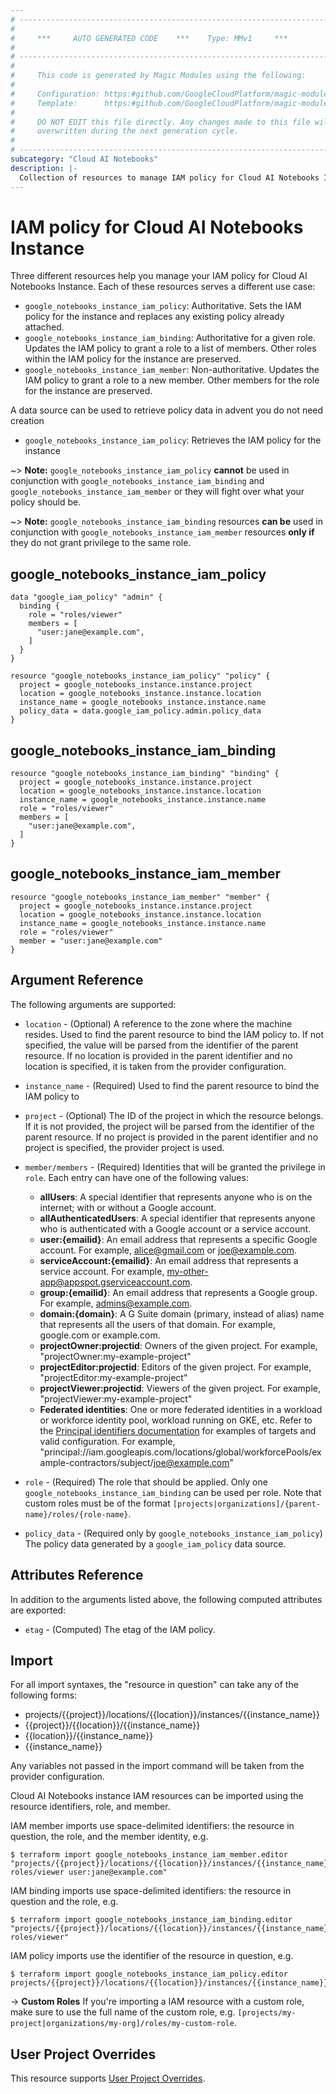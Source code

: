 ```yaml
---
# ----------------------------------------------------------------------------
#
#     ***     AUTO GENERATED CODE    ***    Type: MMv1     ***
#
# ----------------------------------------------------------------------------
#
#     This code is generated by Magic Modules using the following:
#
#     Configuration: https:#github.com/GoogleCloudPlatform/magic-modules/tree/main/mmv1/products/notebooks/Instance.yaml
#     Template:      https:#github.com/GoogleCloudPlatform/magic-modules/tree/main/mmv1/templates/terraform/resource_iam.html.markdown.tmpl
#
#     DO NOT EDIT this file directly. Any changes made to this file will be
#     overwritten during the next generation cycle.
#
# ----------------------------------------------------------------------------
subcategory: "Cloud AI Notebooks"
description: |-
  Collection of resources to manage IAM policy for Cloud AI Notebooks Instance
---
```


# IAM policy for Cloud AI Notebooks Instance

Three different resources help you manage your IAM policy for Cloud AI Notebooks Instance. Each of these resources serves a different use case:

* `google_notebooks_instance_iam_policy`: Authoritative. Sets the IAM policy for the instance and replaces any existing policy already attached.
* `google_notebooks_instance_iam_binding`: Authoritative for a given role. Updates the IAM policy to grant a role to a list of members. Other roles within the IAM policy for the instance are preserved.
* `google_notebooks_instance_iam_member`: Non-authoritative. Updates the IAM policy to grant a role to a new member. Other members for the role for the instance are preserved.

A data source can be used to retrieve policy data in advent you do not need creation

* `google_notebooks_instance_iam_policy`: Retrieves the IAM policy for the instance

~> **Note:** `google_notebooks_instance_iam_policy` **cannot** be used in conjunction with `google_notebooks_instance_iam_binding` and `google_notebooks_instance_iam_member` or they will fight over what your policy should be.

~> **Note:** `google_notebooks_instance_iam_binding` resources **can be** used in conjunction with `google_notebooks_instance_iam_member` resources **only if** they do not grant privilege to the same role.



## google_notebooks_instance_iam_policy

```hcl
data "google_iam_policy" "admin" {
  binding {
    role = "roles/viewer"
    members = [
      "user:jane@example.com",
    ]
  }
}

resource "google_notebooks_instance_iam_policy" "policy" {
  project = google_notebooks_instance.instance.project
  location = google_notebooks_instance.instance.location
  instance_name = google_notebooks_instance.instance.name
  policy_data = data.google_iam_policy.admin.policy_data
}
```

## google_notebooks_instance_iam_binding

```hcl
resource "google_notebooks_instance_iam_binding" "binding" {
  project = google_notebooks_instance.instance.project
  location = google_notebooks_instance.instance.location
  instance_name = google_notebooks_instance.instance.name
  role = "roles/viewer"
  members = [
    "user:jane@example.com",
  ]
}
```

## google_notebooks_instance_iam_member

```hcl
resource "google_notebooks_instance_iam_member" "member" {
  project = google_notebooks_instance.instance.project
  location = google_notebooks_instance.instance.location
  instance_name = google_notebooks_instance.instance.name
  role = "roles/viewer"
  member = "user:jane@example.com"
}
```


## Argument Reference

The following arguments are supported:

* `location` - (Optional) A reference to the zone where the machine resides. Used to find the parent resource to bind the IAM policy to. If not specified,
  the value will be parsed from the identifier of the parent resource. If no location is provided in the parent identifier and no
  location is specified, it is taken from the provider configuration.
* `instance_name` - (Required) Used to find the parent resource to bind the IAM policy to

* `project` - (Optional) The ID of the project in which the resource belongs.
    If it is not provided, the project will be parsed from the identifier of the parent resource. If no project is provided in the parent identifier and no project is specified, the provider project is used.

* `member/members` - (Required) Identities that will be granted the privilege in `role`.
  Each entry can have one of the following values:
  * **allUsers**: A special identifier that represents anyone who is on the internet; with or without a Google account.
  * **allAuthenticatedUsers**: A special identifier that represents anyone who is authenticated with a Google account or a service account.
  * **user:{emailid}**: An email address that represents a specific Google account. For example, alice@gmail.com or joe@example.com.
  * **serviceAccount:{emailid}**: An email address that represents a service account. For example, my-other-app@appspot.gserviceaccount.com.
  * **group:{emailid}**: An email address that represents a Google group. For example, admins@example.com.
  * **domain:{domain}**: A G Suite domain (primary, instead of alias) name that represents all the users of that domain. For example, google.com or example.com.
  * **projectOwner:projectid**: Owners of the given project. For example, "projectOwner:my-example-project"
  * **projectEditor:projectid**: Editors of the given project. For example, "projectEditor:my-example-project"
  * **projectViewer:projectid**: Viewers of the given project. For example, "projectViewer:my-example-project"
  * **Federated identities**: One or more federated identities in a workload or workforce identity pool, workload running on GKE, etc. Refer to the [Principal identifiers documentation](https://cloud.google.com/iam/docs/principal-identifiers#allow) for examples of targets and valid configuration. For example, "principal://iam.googleapis.com/locations/global/workforcePools/example-contractors/subject/joe@example.com"

* `role` - (Required) The role that should be applied. Only one
    `google_notebooks_instance_iam_binding` can be used per role. Note that custom roles must be of the format
    `[projects|organizations]/{parent-name}/roles/{role-name}`.

* `policy_data` - (Required only by `google_notebooks_instance_iam_policy`) The policy data generated by
  a `google_iam_policy` data source.

## Attributes Reference

In addition to the arguments listed above, the following computed attributes are
exported:

* `etag` - (Computed) The etag of the IAM policy.

## Import

For all import syntaxes, the "resource in question" can take any of the following forms:

* projects/{{project}}/locations/{{location}}/instances/{{instance_name}}
* {{project}}/{{location}}/{{instance_name}}
* {{location}}/{{instance_name}}
* {{instance_name}}

Any variables not passed in the import command will be taken from the provider configuration.

Cloud AI Notebooks instance IAM resources can be imported using the resource identifiers, role, and member.

IAM member imports use space-delimited identifiers: the resource in question, the role, and the member identity, e.g.
```
$ terraform import google_notebooks_instance_iam_member.editor "projects/{{project}}/locations/{{location}}/instances/{{instance_name}} roles/viewer user:jane@example.com"
```

IAM binding imports use space-delimited identifiers: the resource in question and the role, e.g.
```
$ terraform import google_notebooks_instance_iam_binding.editor "projects/{{project}}/locations/{{location}}/instances/{{instance_name}} roles/viewer"
```

IAM policy imports use the identifier of the resource in question, e.g.
```
$ terraform import google_notebooks_instance_iam_policy.editor projects/{{project}}/locations/{{location}}/instances/{{instance_name}}
```

-> **Custom Roles** If you're importing a IAM resource with a custom role, make sure to use the
 full name of the custom role, e.g. `[projects/my-project|organizations/my-org]/roles/my-custom-role`.

## User Project Overrides

This resource supports [User Project Overrides](https://registry.terraform.io/providers/hashicorp/google/latest/docs/guides/provider_reference#user_project_override).
